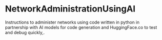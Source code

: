 # NetworkAdministrationUsingAI
Instructions to administer networks using code written in python in partnership with AI models for code generation and HuggingFace.co to test and debug quickly,.
